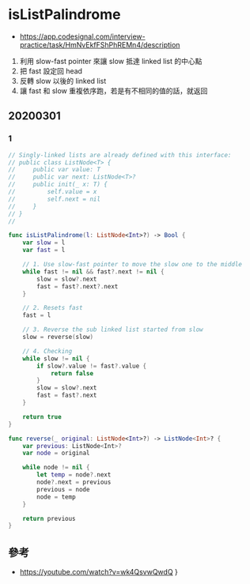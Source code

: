 # isListPalindrome

- <https://app.codesignal.com/interview-practice/task/HmNvEkfFShPhREMn4/description>

1. 利用 slow-fast pointer 來讓 slow 抵達 linked list 的中心點
2. 把 fast 設定回 head
3. 反轉 slow 以後的 linked list
4. 讓 fast 和 slow 重複依序跑，若是有不相同的值的話，就返回

## 20200301

### 1

``` swift
// Singly-linked lists are already defined with this interface:
// public class ListNode<T> {
//     public var value: T
//     public var next: ListNode<T>?
//     public init(_ x: T) {
//         self.value = x
//         self.next = nil
//     }
// }
//

func isListPalindrome(l: ListNode<Int>?) -> Bool {
    var slow = l
    var fast = l

    // 1. Use slow-fast pointer to move the slow one to the middle
    while fast != nil && fast?.next != nil {
        slow = slow?.next
        fast = fast?.next?.next
    }

    // 2. Resets fast
    fast = l

    // 3. Reverse the sub linked list started from slow
    slow = reverse(slow)

    // 4. Checking
    while slow != nil {
        if slow?.value != fast?.value {
            return false
        }
        slow = slow?.next
        fast = fast?.next
    }

    return true
}

func reverse(_ original: ListNode<Int>?) -> ListNode<Int>? {
    var previous: ListNode<Int>?
    var node = original

    while node != nil {
        let temp = node?.next
        node?.next = previous
        previous = node
        node = temp
    }

    return previous
}
```

## 參考

- <https://youtube.com/watch?v=wk4QsvwQwdQ>
}
